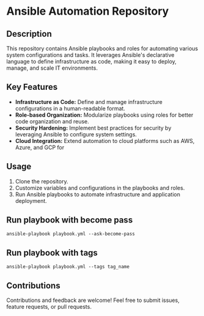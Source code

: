 # Ansible Automation Repository

## Description

This repository contains Ansible playbooks and roles for automating various system configurations and tasks. It leverages Ansible's declarative language to define infrastructure as code, making it easy to deploy, manage, and scale IT environments.

## Key Features

- **Infrastructure as Code:** Define and manage infrastructure configurations in a human-readable format.
- **Role-based Organization:** Modularize playbooks using roles for better code organization and reuse.
- **Security Hardening:** Implement best practices for security by leveraging Ansible to configure system settings.
- **Cloud Integration:** Extend automation to cloud platforms such as AWS, Azure, and GCP for

## Usage

1. Clone the repository.
2. Customize variables and configurations in the playbooks and roles.
3. Run Ansible playbooks to automate infrastructure and application deployment.

## Run playbook with become pass

```
ansible-playbook playbook.yml --ask-become-pass
```

## Run playbook with tags

```
ansible-playbook playbook.yml --tags tag_name
```

## Contributions

Contributions and feedback are welcome! Feel free to submit issues, feature requests, or pull requests.
